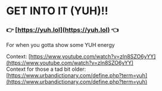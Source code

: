 # GET INTO IT (YUH)!!

### 👉 [https://yuh.lol](https://yuh.lol) 👈

For when you gotta show some YUH energy

Context: [https://www.youtube.com/watch?v=zln8SZO6yYY](https://www.youtube.com/watch?v=zln8SZO6yYY)<br/>
Context for those a tad bit older: [https://www.urbandictionary.com/define.php?term=yuh](https://www.urbandictionary.com/define.php?term=yuh)
